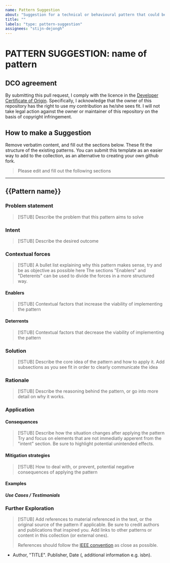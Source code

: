 ```yaml
---
name: Pattern Suggestion
about: "Suggestion for a technical or behavioural pattern that could be a good addition to the collection."
title: ""
labels: "type: pattern-suggestion"
assignees: "stijn-dejongh"
---
```


# PATTERN SUGGESTION: name of pattern

## DCO agreement

By submitting this pull request, I comply with the licence in the [Developer Certificate of Origin](../../DCO.md).
Specifically, I acknowledge that the owner of this repository has the right to use my contribution as he/she sees fit.
I will not take legal action against the owner or maintainer of this repository on the basis of copyright infringement.

## How to make a Suggestion

Remove verbatim content, and fill out the sections below.
These fit the structure of the existing patterns.
You can submit this template as an easier way to add to the collection, as an alternative
to creating your own github fork.

> Please edit and fill out the following sections
---

## {{Pattern name}}

### Problem statement

> [!STUB]
> Describe the problem that this pattern aims to solve

### Intent
> [!STUB]
> Describe the desired outcome

### Contextual forces

> [!STUB]
> A bullet list explaining why this pattern makes sense, try and be as objective as possible here
> The sections "Enablers" and "Deterents" can be used to divide the forces in a more structured way.

#### Enablers

> [!STUB]
> Contextual factors that increase the viability of implementing the pattern

#### Deterrents

> [!STUB]
> Contextual factors that decrease the viability of implementing the pattern

### Solution

> [!STUB]
> Describe the core idea of the pattern and how to apply it.
> Add subsections as you see fit in order to clearly communicate the idea

### Rationale

> [!STUB]
> Describe the reasoning behind the pattern, or go into more detail on why it works.

### Application

#### Consequences

> [!STUB]
> Describe how the situation changes after applying the pattern
> Try and focus on elements that are not immediatly apperent from the "intent" section.
> Be sure to highlight potential unintended effects.

#### Mitigation strategies

> [!STUB]
> How to deal with, or prevent, potential negative consequences of applying the pattern

#### Examples

##### Use Cases / Testimonials

### Further Exploration

> [!STUB]
> Add references to material referenced in the text, or the original source of the pattern if applicable.
> Be sure to credit authors and publications that inspired you.
> Add links to other patterns or content in this collection (or external ones).
>
> References should follow the [IEEE convention](https://www.scribbr.com/ieee/ieee-reference-page/) as close as possible.

* Author, "TITLE". Publisher, Date (, additional information e.g. isbn).